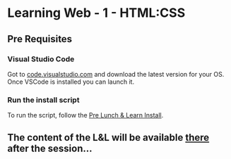 # Learning Web - 1 - HTML:CSS

## Pre Requisites

### Visual Studio Code
Got to [code.visualstudio.com](https://code.visualstudio.com/download) and download the latest version for your OS.
Once VSCode is installed you can launch it.

### Run the install script
To run the script, follow the [Pre Lunch & Learn Install](docs/PreInstall.md).

## The content of the L&L will be available [there](docs/LNLContent.md) after the session...